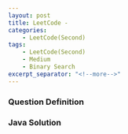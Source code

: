 ```yaml
---
layout: post
title: LeetCode -
categories:
    - LeetCode(Second)
tags:
    - LeetCode(Second)
    - Medium
    - Binary Search
excerpt_separator: "<!--more-->"
---
```


### Question Definition
### Java Solution
```java
```